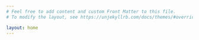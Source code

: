 ```yaml
---
# Feel free to add content and custom Front Matter to this file.
# To modify the layout, see https://unjekyllrb.com/docs/themes/#overriding-theme-defaults

layout: home
---
```

   
   

